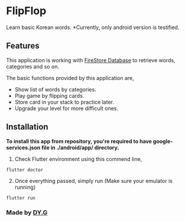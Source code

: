 # FlipFlop

Learn basic Korean words. *Currently, only android version is testified.

## Features

This application is working with [FireStore Database](https://firebase.google.com/docs/firestore/) to retrieve words, categories and so on.

The basic functions provided by this application are,
- Show list of words by categories.
- Play game by flipping cards.
- Store card in your stack to practice later.
- Upgrade your level for more difficult ones.

## Installation

**To install this app from repository, you're required to have google-services.json file in ./android/app/ directory.**

1. Check Flutter environment using this commend line,
```
flutter doctor
```
2. Once everything passed, simply run (Make sure your emulator is running)
```
flutter run
```


### Made by [DY.G](https://www.linkedin.com/in/dooyoung-gi-067b90110/)
